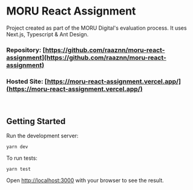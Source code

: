 # MORU React Assignment

Project created as part of the MORU Digital's evaluation process. It uses Next.js, Typescript & Ant Design.

### Repository: [https://github.com/raaznn/moru-react-assignment](https://github.com/raaznn/moru-react-assignment)

### Hosted Site: [https://moru-react-assignment.vercel.app/](https://moru-react-assignment.vercel.app/)

<br>

## Getting Started

Run the development server:

```
yarn dev
```

To run tests:

```
yarn test
```

Open [http://localhost:3000](http://localhost:3000) with your browser to see the result.
